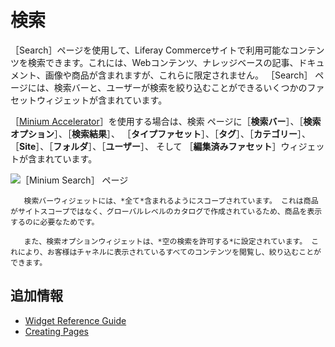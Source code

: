 # 検索

［Search］ページを使用して、Liferay Commerceサイトで利用可能なコンテンツを検索できます。これには、Webコンテンツ、ナレッジベースの記事、ドキュメント、画像や商品が含まれますが、これらに限定されません。 ［Search］ ページには、検索バーと、ユーザーが検索を絞り込むことができるいくつかのファセットウィジェットが含まれています。

［[Minium Accelerator](../../starting-a-store/using-the-minium-accelerator-to-jump-start-your-b2b-store.md)］を使用する場合は、検索 ページに［**検索バー**］、［**検索オプション**］、［**検索結果**］、 ［**タイプファセット**］、［**タグ**］、［**カテゴリー**］、［**Site**］、［**フォルダ**］、［**ユーザー**］、  そして ［**編集済みファセット**］ウィジェットが含まれています。

![［Minium Search］ ページ](./search/images/01.png)

```{note}
   検索バーウィジェットには、*全て*含まれるようにスコープされています。 これは商品がサイトスコープではなく、グローバルレベルのカタログで作成されているため、商品を表示するのに必要なためです。 

   また、検索オプションウィジェットは、*空の検索を許可する*に設定されています。 これにより、お客様はチャネルに表示されているすべてのコンテンツを閲覧し、絞り込むことができます。
```

## 追加情報

* [Widget Reference Guide](../liferay-commerce-widgets/widget-reference.md)
* [Creating Pages](https://help.liferay.com/hc/en-us/articles/360018171291-Creating-Pages)
